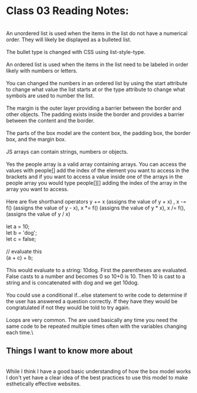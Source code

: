 # Class 03 Reading Notes:
\
An unordered list is used when the items in the list do not have a numerical order. They will likely be displayed as a bulleted list.\
\
The bullet type is changed with CSS using list-style-type.\
\
An ordered list is used when the items in the list need to be labeled in order likely with numbers or letters.\
\
You can changed the numbers in an ordered list by using the start attribute to change what value the list starts at or the type attribute to change what symbols are used to number the list.\
\
The margin is the outer layer providing a barrier between the border and other objects. The padding exists inside the border and provides a barrier between the content and the border.\
\
The parts of the box model are the content box, the padding box, the border box, and the margin box.\
\
JS arrays can contain strings, numbers or objects.\
\
Yes the people array is a valid array containing arrays. You can access the values with people[] add the index of the element you want to access in the brackets and if you want to access a value inside one of the arrays in the people array you would type people[][] adding the index of  the array in the array you want to access.\
\
Here are five shorthand operators y += x (assigns the value of y + x) , x -= f() (assigns the value of y - x), x *= f() (assigns the value of y * x), x /= f(), (assigns the value of y / x)\
\
let a = 10;\
 let b = 'dog';\
 let c = false;\
\
 // evaluate this\
 (a + c) + b;\
\
This would evaluate to a string: 10dog. First the parentheses are evaluated. False casts to a number and becomes 0 so 10+0 is 10. Then 10 is cast to a string and is concatenated with dog and we get 10dog.\
\
You could use a conditional if...else statement to write code to determine if the user has answered a question correctly. If they have they would be congratulated if not they would be told to try again.\
\
Loops are very common. The are used basically any time you need the same code to be repeated multiple times often with the variables changing each time.\

## Things I want to know more about
\
While I think I have a good basic understanding of how the box model works I don't yet have a clear idea of the best practices to use this model to make esthetically effective websites.